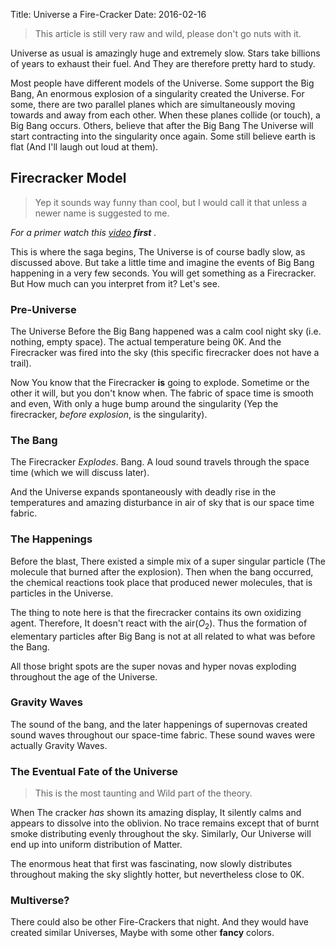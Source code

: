 Title: Universe a Fire-Cracker
Date: 2016-02-16

> This article is still very raw and wild, please don't go nuts with it.

Universe as usual is amazingly huge and extremely slow. Stars take billions of years to exhaust their fuel. And They are therefore pretty hard to study.

Most people have different models of the Universe. Some support the Big Bang, An enormous explosion of a singularity created the Universe. For some, there are two parallel planes which are simultaneously moving towards and away from each other. When these planes collide (or touch), a Big Bang occurs. Others, believe that after the Big Bang The Universe will start contracting into the singularity once again. Some still believe earth is flat (And I'll laugh out loud at them).

## Firecracker Model

> Yep it sounds way funny than cool, but I would call it that unless a newer name is suggested to me.

_For a primer watch this [video](https://www.youtube.com/watch?v=wplvwOKq5OU) **first** ._

This is where the saga begins, The Universe is of course badly slow, as discussed above. But take a little time and imagine the events of Big Bang happening in a very few seconds. You will get something as a Firecracker. But How much can you interpret from it? Let's see.

### Pre-Universe

The Universe Before the Big Bang happened was a calm cool night sky (i.e. nothing, empty space). The actual temperature being 0K. And the Firecracker was fired into the sky (this specific firecracker does not have a trail).

Now You know that the Firecracker __is__ going to explode. Sometime or the other it will, but you don't know when. The fabric of space time is smooth and even, With only a huge bump around the singularity (Yep the firecracker, _before explosion_, is the singularity).

### The Bang

The Firecracker _Explodes_. Bang. A loud sound travels through the space time (which we will discuss later).

And the Universe expands spontaneously with deadly rise in the temperatures and amazing disturbance in air of sky that is our space time fabric.

### The Happenings

Before the blast, There existed a simple mix of a super singular particle (The molecule that burned after the explosion). Then when the bang occurred, the chemical reactions took place that produced newer molecules, that is particles in the Universe.

The thing to note here is that the firecracker contains its own oxidizing agent. Therefore, It doesn't react with the air($O_2$). Thus the formation of elementary particles after Big Bang is not at all related to what was before the Bang.

All those bright spots are the super novas and hyper novas exploding throughout the age of the Universe.


### Gravity Waves

The sound of the bang, and the later happenings of supernovas created sound waves throughout our space-time fabric. These sound waves were actually Gravity Waves.

### The Eventual Fate of the Universe

> This is the most taunting and Wild part of the theory.

When The cracker _has_ shown its amazing display, It silently calms and appears to dissolve into the oblivion. No trace remains except that of burnt smoke distributing evenly throughout the sky. Similarly, Our Universe will end up into uniform distribution of Matter.

The enormous heat that first was fascinating, now slowly distributes throughout making the sky slightly hotter, but nevertheless close to 0K.

### Multiverse?

There could also be other Fire-Crackers that night. And they would have created similar Universes, Maybe with some other **fancy** colors.

